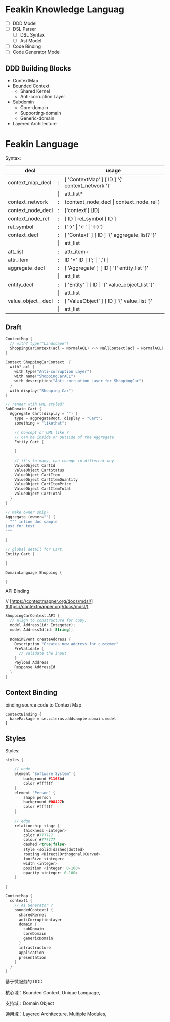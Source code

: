 # Feakin Knowledge Languag

- [ ] DDD Model
- [ ] DSL Parser
  - [ ] DSL Syntax
  - [ ] Ast Model
- [ ] Code Binding 
- [ ] Code Generator Model

## DDD Building Blocks

- ContextMap
- Bounded Context
  - Shared Kernel
  - Anti-corruption Layer
- Subdomin
  - Core-domain
  - Supporting-domain
  - Generic-domain
- Layered Architecture

# Feakin Language

Syntax:

| decl               |        | usage                                           |
|--------------------|--------|-------------------------------------------------|
| context_map_decl   | :      | [ 'ContextMap' ] [ ID ] '{' context_network '}' |
|                    | &#124; | att_list*                                       |
| context_network    | :      | (context_node_decl &#124; context_node_rel )    |
| context_node_decl  | :      | ['context'] [ID]                                |
| context_node_rel   | :      | [ ID ] rel_symbol [ ID ]                        |
| rel_symbol         | :      | ('->' &#124; '<-' &#124; '<->')                 |                      
| context_decl       | :      | [ 'Context' ] [ ID ] '{' aggregate_list? '}'    |
|                    | &#124; | att_list                                        |
| att_list           | :      | attr_item+                                      |
| attr_item          | :      | ID '=' ID [ (';' &#124; ',') ]                  |
| aggregate_decl     | :      | [ 'Aggregate' ]  [ ID ] '{' entity_list '}'     |
|                    | &#124; | att_list                                        |
| entity_decl        | :      | [ 'Entity' ] [ ID ] '{' value_object_list '}'   |
|                    | &#124; | att_list                                        |
| value_object__decl | :      | [ 'ValueObject' ] [ ID ] '{' value_list '}'     |
|                    | &#124; | att_list                                        |

## Draft

```kotlin
ContextMap {
  // with? type("Landscape")
  ShoppingCarContext(acl = NormalACL) <-> MallContext(acl = NormalACL);
}

Context ShoppingCarContext  {
  with? acl {
    with type("Anti-corruption Layer")
    with name("ShoppingCarACL")
    with description("Anti-corruption Layer for ShoppingCar")
  }
  with display("Shopping Car")
}

// render wtih UML styled?
SubDomain Cart {
  Aggregate Cart(display = "") {
    type = aggregateRoot, display = "Cart";
    something = "likethat";

    // Concept or UML like ?
    // can be inside or outside of the Aggregate
    Entity Cart {
      
    }
    
    // it's to many, can change in different way.
    ValueObject CartId
    ValueObject CartStatus
    ValueObject CartItem
    ValueObject CartItemQuantity
    ValueObject CartItemPrice
    ValueObject CartItemTotal
    ValueObject CartTotal
  }
}

// make owner ship?
Aggregate (owner="") {
  """ inline doc sample
just for test
"""

}

// global detail for Cart.
Entity Cart {

}

DomainLanguage Shopping {

}
```

API Binding

// [https://contextmapper.org/docs/mdsl/](https://contextmapper.org/docs/mdsl/)

```kotlin
ShoppingCarContext.API {
  // align to constructure for copy;
  model Address(id: Integeter);
  model AddressId(id: String);

  DomainEvent createAddress {
    Description "Creates new address for customer"
    PreValidate {
      // validate the input
    }
    Payload Address
    Response AddressId
  }
}

```

## Context Binding

binding source code to Context Map

```
ContextBinding {
  basePackage = se.citerus.dddsample.domain.model
}
```


## Styles

Styles:

```kotlin
styles {

    // node
    element "Software System" {
        background #1168bd
        color #ffffff
    }
    element "Person" {
        shape person
        background #08427b
        color #ffffff
    }
    
    // edge
    relationship <tag> {
        thickness <integer>
        color #777777
        colour #777777
        dashed <true|false>
        style <solid|dashed|dotted>
        routing <Direct|Orthogonal|Curved>
        fontSize <integer>
        width <integer>
        position <integer: 0-100>
        opacity <integer: 0-100>
    }

}
```

```groovy
ContextMap {
  context1 {
    // AI Generator ?
    boundedContext1 {
      sharedKernel
      antiCorruptionLayer
      domain {
        subDomain
        coreDomain
        genericDomain
      }
      infrastructure
      application
      presentation
    }
  }
}
```

基于微服务的 DDD

核心域：Bounded Context, Unique Language,

支持域：Domain Object

通用域：Layered Architecture, Multiple Modules,


